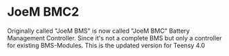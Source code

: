 # JoeM BMC2
Originally called "JoeM BMS" is now called "JoeM BMC" Battery Management Controller. Since it's not a complete BMS but only a controller for existing BMS-Modules.
This is the updated version for Teensy 4.0

